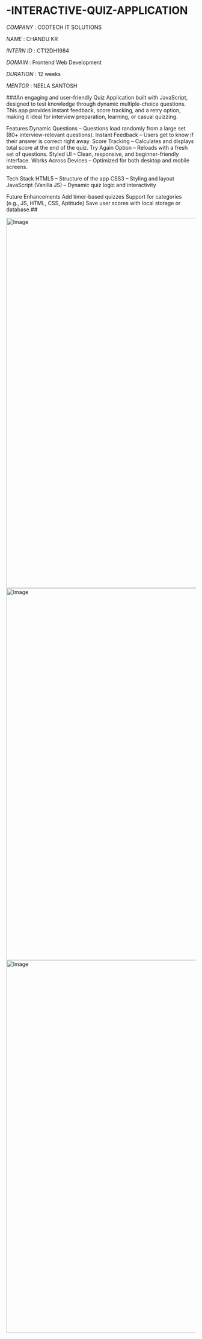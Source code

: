 # -INTERACTIVE-QUIZ-APPLICATION

*COMPANY*  : CODTECH IT SOLUTIONS 

*NAME*  : CHANDU KR

*INTERN ID*  : CT12DH1984

*DOMAIN* :  Frontend Web Development

*DURATION* : 12  weeks 

*MENTOR* : NEELA SANTOSH

###An engaging and user-friendly Quiz Application built with JavaScript, designed to test knowledge through dynamic multiple-choice questions. This app provides instant feedback, score tracking, and a retry option, making it ideal for interview preparation, learning, or casual quizzing.

 Features
 Dynamic Questions – Questions load randomly from a large set (80+ interview-relevant questions).
 Instant Feedback – Users get to know if their answer is correct right away.
 Score Tracking – Calculates and displays total score at the end of the quiz.
 Try Again Option – Reloads with a fresh set of questions.
 Styled UI – Clean, responsive, and beginner-friendly interface.
 Works Across Devices – Optimized for both desktop and mobile screens.

 Tech Stack
HTML5 – Structure of the app
CSS3 – Styling and layout
JavaScript (Vanilla JS) – Dynamic quiz logic and interactivity

 Future Enhancements
Add timer-based quizzes
Support for categories (e.g., JS, HTML, CSS, Aptitude)
Save user scores with local storage or database.##


<img width="1904" height="981" alt="Image" src="https://github.com/user-attachments/assets/3bb57a3a-0ff8-46ae-a578-294f4ebf628f" />
<img width="1904" height="986" alt="Image" src="https://github.com/user-attachments/assets/490c4c44-0a00-4e2c-bcb3-39c9ca9fdbfa" />
<img width="1918" height="988" alt="Image" src="https://github.com/user-attachments/assets/71b2c567-158f-49ed-92d5-2ff703bde93d" />
